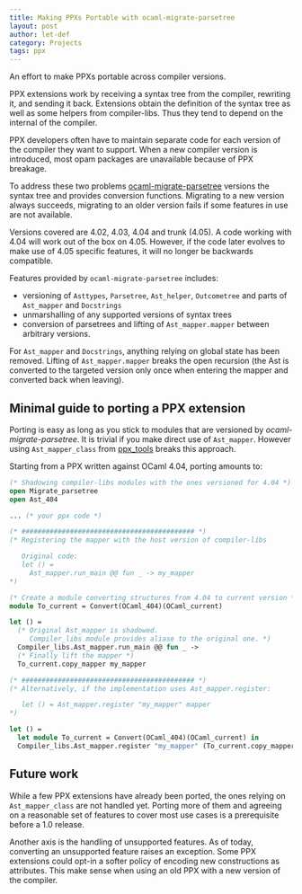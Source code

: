 ```yaml
---
title: Making PPXs Portable with ocaml-migrate-parsetree
layout: post
author: let-def
category: Projects
tags: ppx
---
```


An effort to make PPXs portable across compiler versions.

PPX extensions work by receiving a syntax tree from the compiler, rewriting it, and sending it back. Extensions obtain the definition of the syntax tree as well as some helpers from compiler-libs. Thus they tend to depend on the internal of the compiler.

PPX developers often have to maintain separate code for each version of the compiler they want to support. When a new compiler version is introduced, most opam packages are unavailable because of PPX breakage.

To address these two problems [ocaml-migrate-parsetree](https://github.com/let-def/ocaml-migrate-parsetree) versions the syntax tree and provides conversion functions.
Migrating to a new version always succeeds, migrating to an older version fails if some features in use are not available.

Versions covered are 4.02, 4.03, 4.04 and trunk (4.05). A code working with 4.04 will work out of the box on 4.05. However, if the code later evolves to make use of 4.05 specific features, it will no longer be backwards compatible.

Features provided by `ocaml-migrate-parsetree` includes:
- versioning of `Asttypes`, `Parsetree`, `Ast_helper`, `Outcometree` and parts of `Ast_mapper` and `Docstrings`
- unmarshalling of any supported versions of syntax trees
- conversion of parsetrees and lifting of `Ast_mapper.mapper` between arbitrary versions.

For `Ast_mapper` and `Docstrings`, anything relying on global state has been removed. Lifting of `Ast_mapper.mapper` breaks the open recursion (the Ast is converted to the targeted version only once when entering the mapper and converted back when leaving).

## Minimal guide to porting a PPX extension

Porting is easy as long as you stick to modules that are versioned by _ocaml-migrate-parsetree_. It is trivial if you make direct use of `Ast_mapper`. However using `Ast_mapper_class` from [ppx_tools](https://github.com/alainfrisch/ppx_tools) breaks this approach.

Starting from a PPX written against OCaml 4.04, porting amounts to:

```ocaml
(* Shadowing compiler-libs modules with the ones versioned for 4.04 *)
open Migrate_parsetree
open Ast_404

... (* your ppx code *)

(* ########################################### *)
(* Registering the mapper with the host version of compiler-libs

   Original code:
   let () =
     Ast_mapper.run_main @@ fun _ -> my_mapper
*)

(* Create a module converting structures from 4.04 to current version *)
module To_current = Convert(OCaml_404)(OCaml_current)

let () =
  (* Original Ast_mapper is shadowed.
     Compiler_libs module provides aliase to the original one. *)
  Compiler_libs.Ast_mapper.run_main @@ fun _ ->
  (* Finally lift the mapper *)
  To_current.copy_mapper my_mapper

(* ########################################### *)
(* Alternatively, if the implementation uses Ast_mapper.register:

   let () = Ast_mapper.register "my_mapper" mapper
*)

let () =
  let module To_current = Convert(OCaml_404)(OCaml_current) in
  Compiler_libs.Ast_mapper.register "my_mapper" (To_current.copy_mapper mapper)
```

## Future work

While a few PPX extensions have already been ported, the ones relying on `Ast_mapper_class` are not handled yet. Porting more of them and agreeing on a reasonable set of features to cover most use cases is a prerequisite before a 1.0 release.

Another axis is the handling of unsupported features. As of today, converting an unsupported feature raises an exception. Some PPX extensions could opt-in a softer policy of encoding new constructions as attributes. This make sense when using an old PPX with a new version of the compiler.
